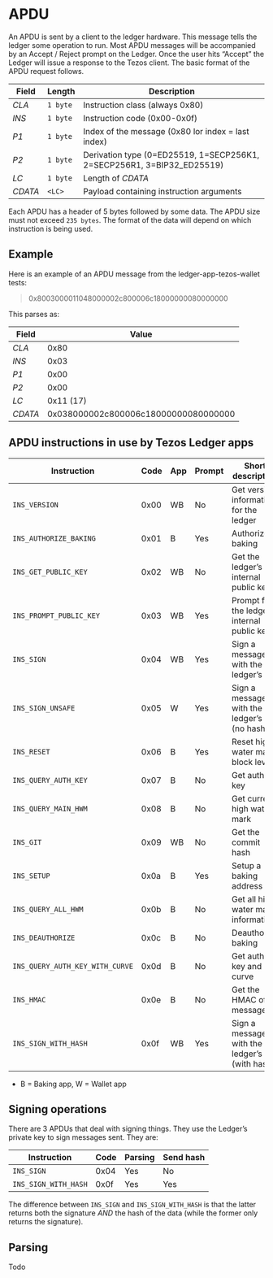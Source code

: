 # APDU

An APDU is sent by a client to the ledger hardware. This message tells
the ledger some operation to run. Most APDU messages will be
accompanied by an Accept / Reject prompt on the Ledger. Once the user
hits “Accept” the Ledger will issue a response to the Tezos client.
The basic format of the APDU request follows.

| Field   | Length   | Description                                                            |
|---------|----------|------------------------------------------------------------------------|
| *CLA*   | `1 byte` | Instruction class (always 0x80)                                        |
| *INS*   | `1 byte` | Instruction code (0x00-0x0f)                                           |
| *P1*    | `1 byte` | Index of the message (0x80 lor index = last index)                     |
| *P2*    | `1 byte` | Derivation type (0=ED25519, 1=SECP256K1, 2=SECP256R1, 3=BIP32_ED25519) |
| *LC*    | `1 byte` | Length of *CDATA*                                                      |
| *CDATA* | `<LC>`   | Payload containing instruction arguments                               |

Each APDU has a header of 5 bytes followed by some data. The APDU size
must not exceed `235 bytes`. The format of the data will depend on
which instruction is being used.

## Example

Here is an example of an APDU message from the ledger-app-tezos-wallet
tests:

> 0x8003000011048000002c800006c18000000080000000

This parses as:

| Field   | Value                                |
|---------|--------------------------------------|
| *CLA*   | 0x80                                 |
| *INS*   | 0x03                                 |
| *P1*    | 0x00                                 |
| *P2*    | 0x00                                 |
| *LC*    | 0x11 (17)                            |
| *CDATA* | 0x038000002c800006c18000000080000000 |

## APDU instructions in use by Tezos Ledger apps

| Instruction                     | Code | App | Prompt | Short description                                |
|---------------------------------|------|-----|--------|--------------------------------------------------|
| `INS_VERSION`                   | 0x00 | WB  | No     | Get version information for the ledger           |
| `INS_AUTHORIZE_BAKING`          | 0x01 | B   | Yes    | Authorize baking                                 |
| `INS_GET_PUBLIC_KEY`            | 0x02 | WB  | No     | Get the ledger’s internal public key             |
| `INS_PROMPT_PUBLIC_KEY`         | 0x03 | WB  | Yes    | Prompt for the ledger’s internal public key      |
| `INS_SIGN`                      | 0x04 | WB  | Yes    | Sign a message with the ledger’s key             |
| `INS_SIGN_UNSAFE`               | 0x05 | W   | Yes    | Sign a message with the ledger’s key (no hash)   |
| `INS_RESET`                     | 0x06 | B   | Yes    | Reset high water mark block level                |
| `INS_QUERY_AUTH_KEY`            | 0x07 | B   | No     | Get auth key                                     |
| `INS_QUERY_MAIN_HWM`            | 0x08 | B   | No     | Get current high water mark                      |
| `INS_GIT`                       | 0x09 | WB  | No     | Get the commit hash                              |
| `INS_SETUP`                     | 0x0a | B   | Yes    | Setup a baking address                           |
| `INS_QUERY_ALL_HWM`             | 0x0b | B   | No     | Get all high water mark information              |
| `INS_DEAUTHORIZE`               | 0x0c | B   | No     | Deauthorize baking                               |
| `INS_QUERY_AUTH_KEY_WITH_CURVE` | 0x0d | B   | No     | Get auth key and curve                           |
| `INS_HMAC`                      | 0x0e | B   | No     | Get the HMAC of a message                        |
| `INS_SIGN_WITH_HASH`            | 0x0f | WB  | Yes    | Sign a message with the ledger’s key (with hash) |

- B = Baking app, W = Wallet app

## Signing operations

There are 3 APDUs that deal with signing things. They use the Ledger’s
private key to sign messages sent. They are:

| Instruction          | Code | Parsing | Send hash |
|----------------------|------|---------|-----------|
| `INS_SIGN`           | 0x04 | Yes     | No        |
| `INS_SIGN_WITH_HASH` | 0x0f | Yes     | Yes       |

The difference between `INS_SIGN` and `INS_SIGN_WITH_HASH` is that the
latter returns both the signature *AND* the hash of the data (while
the former only returns the signature).

## Parsing

Todo
